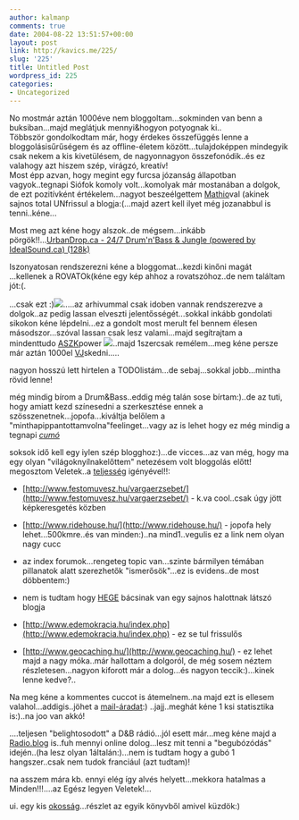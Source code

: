 ```yaml
---
author: kalmanp
comments: true
date: 2004-08-22 13:51:57+00:00
layout: post
link: http://kavics.me/225/
slug: '225'
title: Untitled Post
wordpress_id: 225
categories:
- Uncategorized
---
```


No mostmár aztán 1000éve nem bloggoltam...sokminden van benn a buksiban...majd meglátjuk mennyi&hogyon potyognak ki..  
Többször gondolkodtam már, hogy érdekes összefüggés lenne a bloggolásisűrűségem és az offline-életem között...tulajdoképpen mindegyik csak nekem a kis kivetülésem, de nagyonnagyon összefonódik..és ez valahogy azt hiszem szép, virágzó, kreatív!  
Most épp azvan, hogy megint egy furcsa józanság állapotban vagyok..tegnapi Siófok komoly volt...komolyak már mostanában a dolgok, de ezt pozitívként értékelem...nagyot beszeélgettem [Mathio](http://csalamate.freeblog.hu/)val (akinek sajnos total UNfrissul a blogja:(...majd azert kell ilyet még jozanabbul is tenni..kéne...




Most meg azt kéne hogy alszok..de mégsem...inkább pörgök!!...[UrbanDrop.ca - 24/7 Drum'n'Bass & Jungle (powered by IdealSound.ca) (128k)](http://www.shoutcast.com/sbin/tunein-station.pls?id=70069&filename=playlist.pls)




Iszonyatosan rendszerezni kéne a bloggomat...kezdi kinőni magát  
...kellenek a ROVATOk(kéne egy kép ahhoz a rovatszóhoz..de nem találtam jót:(.







...csak ezt :)![](http://kavics.freeblog.hu/Files/rovat.jpg).....az arhivummal csak idoben vannak rendszerezve a dolgok..az pedig lassan elveszti jelentősségét...sokkal inkább gondolati sikokon kéne lépdelni...ez a gondolt most merult fel bennem élesen másodszor...szóval lassan csak lesz valami...majd segítrajtam a mindenttudo [ASZK](http://aszk.freeblog.hu/)power ![](http://kavics.freeblog.hu/Files/csoportos.gif)..majd 1szercsak remélem...meg kéne persze már aztán 1000el [VJ](http://www.arkaos.net/site/en/testimonials/zirwes/pres.html)skedni.....




nagyon hosszú lett hirtelen a TODOlistám...de sebaj...sokkal jobb...mintha rövid lenne!




még mindig bírom a Drum&Bass..eddig még talán sose bírtam:)..de az tuti, hogy amiatt kezd színesedni a szerkesztése ennek a szösszenetnek...jopofa...kiváltja belőlem a "minthapippantottamvolna"feelinget...vagy az is lehet hogy ez még mindig a tegnapi _[cumó](http://www.pixel-koop.de/nix.htm)_




soksok idő kell egy iylen szép blogghoz:)...de vicces...az van még, hogy ma egy olyan "világoknyílnakelőttem" netezésem volt bloggolás előtt!  
megosztom Veletek..a [teljesség](http://www.festomuvesz.hu/vargaerzsebet/kepek/image042.jpg) igényével!!:






  * [http://www.festomuvesz.hu/vargaerzsebet/](http://www.festomuvesz.hu/vargaerzsebet/) - k.va cool..csak úgy jött képkeresgetés közben


  * [http://www.ridehouse.hu/](http://www.ridehouse.hu/) - jopofa hely lehet...500kmre..és van minden:)..na mind1..vegulis ez a link nem olyan nagy cucc


  * az index forumok...rengeteg topic van...szinte bármilyen témában pillanatok alatt szerezhetők "ismerősök"...ez is evidens..de most döbbentem:)


  * nem is tudtam hogy [HEGE](http://hege.freeblog.hu/) bácsinak van egy sajnos halottnak látszó blogja


  * [http://www.edemokracia.hu/index.php](http://www.edemokracia.hu/index.php) - ez se tul frissulős


  * [http://www.geocaching.hu/](http://www.geocaching.hu/) - ez lehet majd a nagy móka..már hallottam a dolgoról, de még sosem néztem részletesen...nagyon kiforott már a dolog...és nagyon teccik:)...kinek lenne kedve?..



Na meg kéne a kommentes cuccot is átemelnem..na majd ezt is ellesem valahol...addigis..jöhet a [mail-áradat](mailto://kalmanp@freemail.hu):) ..jajj..meghát kéne 1 ksi statisztika is:)..na joo van akkó!




....teljesen "belightosodott" a D&B rádió...jól esett már...meg kéne majd a [Radio.blog](http://www.my-screaming.net/radioinstall.html) is..fuh mennyi online dolog...lesz mit tenni a "begubózódás" idején..(ha lesz olyan 1általán:)...nem is tudtam hogy a gubó 1 hangszer..csak nem tudok franciául (azt tudtam)!




na asszem mára kb. ennyi elég így alvés helyett...mekkora hatalmas a Minden!!!....az Egész legyen Veletek!...




ui. egy kis [okosság](http://www.vargacsaba.hu/doksi/Harmadik%20meglepetes.doc)...részlet az egyik könyvből amivel küzdök:)
